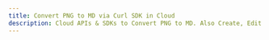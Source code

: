 ---title: Convert PNG to MD via Curl SDK in Clouddescription: Cloud APIs & SDKs to Convert PNG to MD. Also Create, Edit & Render Microsoft Word & OpenOffice documents in the Cloud.---
